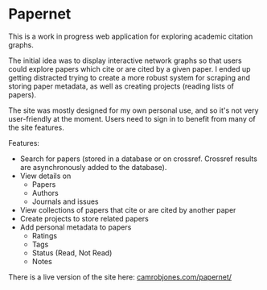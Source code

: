 # Papernet

This is a work in progress web application for exploring academic citation graphs.

The initial idea was to display interactive network graphs so that users could
explore papers which cite or are cited by a given paper. I ended up getting
distracted trying to create a more robust system for scraping and storing
paper metadata, as well as creating projects (reading lists of papers).

The site was mostly designed for my own personal use, and so it's not very
user-friendly at the moment. Users need to sign in to benefit from many of the site
features.

Features:

* Search for papers (stored in a database or on crossref. Crossref results are asynchronously added to the database).
* View details on
    * Papers
    * Authors
    * Journals and issues
* View collections of papers that cite or are cited by another paper
* Create projects to store related papers
* Add personal metadata to papers
    * Ratings
    * Tags
    * Status (Read, Not Read)
    * Notes


There is a live version of the site here:
[camrobjones.com/papernet/](https://camrobjones.com/papernet/)